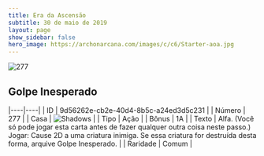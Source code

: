 ```yaml
---
title: Era da Ascensão
subtitle: 30 de maio de 2019
layout: page
show_sidebar: false
hero_image: https://archonarcana.com/images/c/c6/Starter-aoa.jpg
---
```


![277](https://cdn.keyforgegame.com/media/card_front/pt/435_277_MPJCG48GR44X_pt.png)

## Golpe Inesperado

|----|----|
| ID | 9d56262e-cb2e-40d4-8b5c-a24ed3d5c231 |
| Número | 277 |
| Casa | ![Shadows](https://archonarcana.com/images/thumb/e/ee/Shadows.png/22px-Shadows.png "Sombras") |
| Tipo | Ação |
| Bônus | 1A |
| Texto | Alfa. (Você só pode jogar esta carta  antes de fazer qualquer outra coisa neste passo.)Jogar: Cause 2D a uma criatura inimiga. Se essa criatura for destruída desta forma, arquive Golpe Inesperado. |
| Raridade | Comum |
